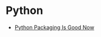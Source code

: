 # Python

* [Python Packaging Is Good Now](https://glyph.twistedmatrix.com/2016/08/python-packaging.html)
